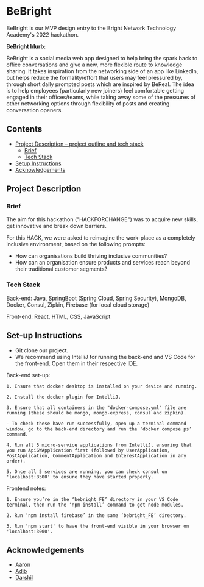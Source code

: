 # BeBright

BeBright is our MVP design entry to the Bright Network Technology Academy's 2022 hackathon.


**BeBright blurb:**

BeBright is a social media web app designed to help bring the spark back to office conversations and give a new, more flexible route to knowledge sharing. It takes inspiration from the networking side of an app like LinkedIn, but helps reduce the formality/effort that users may feel pressured by, through short daily prompted posts which are inspired by BeReal. The idea is to help employees (particularly new joiners) feel comfortable getting engaged in their offices/teams, while taking away some of the pressures of other networking options through flexibility of posts and creating conversation openers.



## Contents

* [Project Description – project outline and tech stack](#Project-Description)
    * [Brief](#Brief)
    * [Tech Stack](#Tech-Stack)
* [Setup Instructions](#Setup-Instructions)
* [Acknowledgements](#Acknowledgements)



## Project Description

### Brief
The aim for this hackathon ("HACKFORCHANGE") was to acquire new skills, get innovative and break down barriers.
 
For this HACK, we were asked to reimagine the work-place as a completely inclusive environment, based on the following prompts:
 
- How can organisations build thriving inclusive communities?
- How can an organisation ensure products and services reach beyond their traditional customer segments?


### Tech Stack

Back-end: Java, SpringBoot (Spring Cloud, Spring Security), MongoDB, Docker, Consul, Zipkin, Firebase (for local cloud storage)

Front-end: React, HTML, CSS, JavaScript



## Set-up Instructions

- Git clone our project.
- We recommend using IntelliJ for running the back-end and VS Code for the front-end. Open them in their respective IDE.

Back-end set-up:

    1. Ensure that docker desktop is installed on your device and running.

    2. Install the docker plugin for IntelliJ.

    3. Ensure that all containers in the "docker-compose.yml" file are running (these should be mongo, mongo-express, consul and zipkin).

    - To check these have run successfully, open up a terminal command window, go to the back-end directory and run the ‘docker compose ps’ command.

    4. Run all 5 micro-service applications from IntelliJ, ensuring that you run ApiGWApplication first (followed by UserApplication, PostApplication, CommentApplication and InterestApplication in any order).

    5. Once all 5 services are running, you can check consul on 'localhost:8500' to ensure they have started properly.

Frontend notes:

    1. Ensure you’re in the ‘bebright_FE’ directory in your VS Code terminal, then run the ‘npm install’ command to get node modules.

    2. Run ‘npm install firebase’ in the same ‘bebright_FE’ directory.

    3. Run 'npm start' to have the front-end visible in your browser on 'localhost:3000'.



## Acknowledgements

- [Aaron](https://github.com/Aaron-Nazareth)
- [Adib](https://github.com/AdibZB)
- [Darshil](https://github.com/DarshilDholakia)